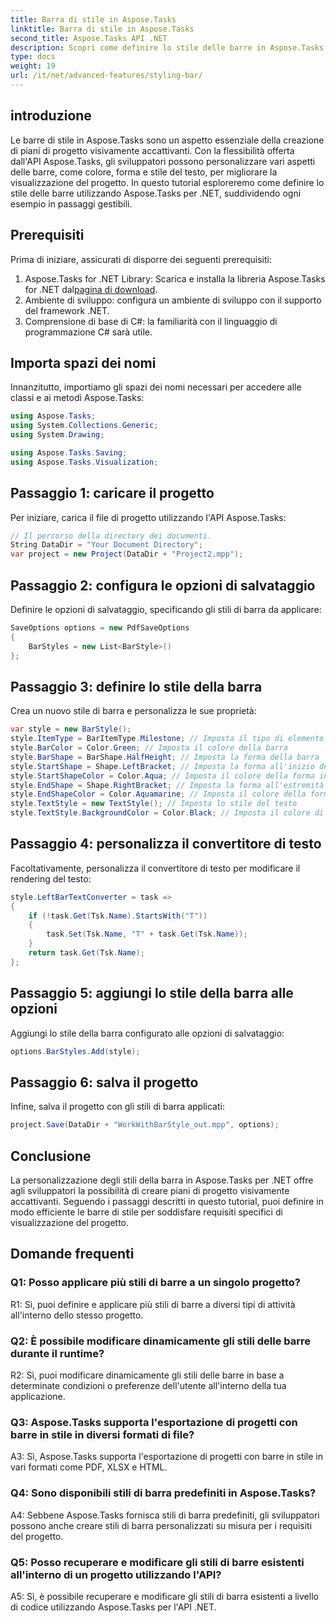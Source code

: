 ```yaml
---
title: Barra di stile in Aspose.Tasks
linktitle: Barra di stile in Aspose.Tasks
second_title: Aspose.Tasks API .NET
description: Scopri come definire lo stile delle barre in Aspose.Tasks per .NET per migliorare la visualizzazione del progetto.
type: docs
weight: 19
url: /it/net/advanced-features/styling-bar/
---
```

## introduzione

Le barre di stile in Aspose.Tasks sono un aspetto essenziale della creazione di piani di progetto visivamente accattivanti. Con la flessibilità offerta dall'API Aspose.Tasks, gli sviluppatori possono personalizzare vari aspetti delle barre, come colore, forma e stile del testo, per migliorare la visualizzazione del progetto. In questo tutorial esploreremo come definire lo stile delle barre utilizzando Aspose.Tasks per .NET, suddividendo ogni esempio in passaggi gestibili.

## Prerequisiti

Prima di iniziare, assicurati di disporre dei seguenti prerequisiti:

1.  Aspose.Tasks for .NET Library: Scarica e installa la libreria Aspose.Tasks for .NET dal[pagina di download](https://releases.aspose.com/tasks/net/).
2. Ambiente di sviluppo: configura un ambiente di sviluppo con il supporto del framework .NET.
3. Comprensione di base di C#: la familiarità con il linguaggio di programmazione C# sarà utile.

## Importa spazi dei nomi

Innanzitutto, importiamo gli spazi dei nomi necessari per accedere alle classi e ai metodi Aspose.Tasks:

```csharp
using Aspose.Tasks;
using System.Collections.Generic;
using System.Drawing;

using Aspose.Tasks.Saving;
using Aspose.Tasks.Visualization;

```

## Passaggio 1: caricare il progetto

Per iniziare, carica il file di progetto utilizzando l'API Aspose.Tasks:

```csharp
// Il percorso della directory dei documenti.
String DataDir = "Your Document Directory";
var project = new Project(DataDir + "Project2.mpp");
```

## Passaggio 2: configura le opzioni di salvataggio

Definire le opzioni di salvataggio, specificando gli stili di barra da applicare:

```csharp
SaveOptions options = new PdfSaveOptions
{
    BarStyles = new List<BarStyle>()
};
```

## Passaggio 3: definire lo stile della barra

Crea un nuovo stile di barra e personalizza le sue proprietà:

```csharp
var style = new BarStyle();
style.ItemType = BarItemType.Milestone; // Imposta il tipo di elemento della barra
style.BarColor = Color.Green; // Imposta il colore della barra
style.BarShape = BarShape.HalfHeight; // Imposta la forma della barra
style.StartShape = Shape.LeftBracket; // Imposta la forma all'inizio della barra
style.StartShapeColor = Color.Aqua; // Imposta il colore della forma iniziale
style.EndShape = Shape.RightBracket; // Imposta la forma all'estremità della barra
style.EndShapeColor = Color.Aquamarine; // Imposta il colore della forma finale
style.TextStyle = new TextStyle(); // Imposta lo stile del testo
style.TextStyle.BackgroundColor = Color.Black; // Imposta il colore di sfondo per il testo
```

## Passaggio 4: personalizza il convertitore di testo

Facoltativamente, personalizza il convertitore di testo per modificare il rendering del testo:

```csharp
style.LeftBarTextConverter = task =>
{
    if (!task.Get(Tsk.Name).StartsWith("T"))
    {
        task.Set(Tsk.Name, "T" + task.Get(Tsk.Name));
    }
    return task.Get(Tsk.Name);
};
```

## Passaggio 5: aggiungi lo stile della barra alle opzioni

Aggiungi lo stile della barra configurato alle opzioni di salvataggio:

```csharp
options.BarStyles.Add(style);
```

## Passaggio 6: salva il progetto

Infine, salva il progetto con gli stili di barra applicati:

```csharp
project.Save(DataDir + "WorkWithBarStyle_out.mpp", options);
```

## Conclusione

La personalizzazione degli stili della barra in Aspose.Tasks per .NET offre agli sviluppatori la possibilità di creare piani di progetto visivamente accattivanti. Seguendo i passaggi descritti in questo tutorial, puoi definire in modo efficiente le barre di stile per soddisfare requisiti specifici di visualizzazione del progetto.

## Domande frequenti

### Q1: Posso applicare più stili di barre a un singolo progetto?

R1: Sì, puoi definire e applicare più stili di barre a diversi tipi di attività all'interno dello stesso progetto.
   
### Q2: È possibile modificare dinamicamente gli stili delle barre durante il runtime?

R2: Sì, puoi modificare dinamicamente gli stili delle barre in base a determinate condizioni o preferenze dell'utente all'interno della tua applicazione.
   
### Q3: Aspose.Tasks supporta l'esportazione di progetti con barre in stile in diversi formati di file?

A3: Sì, Aspose.Tasks supporta l'esportazione di progetti con barre in stile in vari formati come PDF, XLSX e HTML.
   
### Q4: Sono disponibili stili di barra predefiniti in Aspose.Tasks?

A4: Sebbene Aspose.Tasks fornisca stili di barra predefiniti, gli sviluppatori possono anche creare stili di barra personalizzati su misura per i requisiti del progetto.
   
### Q5: Posso recuperare e modificare gli stili di barre esistenti all'interno di un progetto utilizzando l'API?

A5: Sì, è possibile recuperare e modificare gli stili di barra esistenti a livello di codice utilizzando Aspose.Tasks per l'API .NET.
